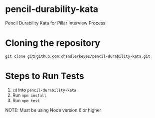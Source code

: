 # pencil-durability-kata
Pencil Durability Kata for Pillar Interview Process

# Cloning the repository
`git clone git@github.com:chandlerkeyes/pencil-durability-kata.git`

# Steps to Run Tests
1. `cd` into `pencil-durability-kata`
2. Run `npm install`
3. Run `npm test`

NOTE: Must be using Node version 6 or higher
